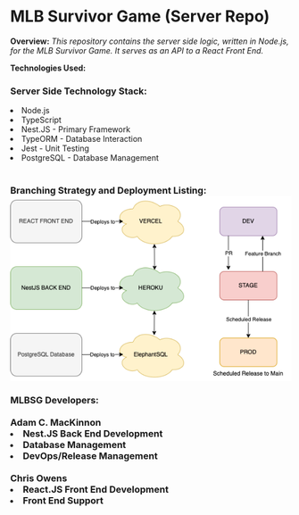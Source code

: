 <h1>MLB Survivor Game (Server Repo)</h1>

**Overview:**
<i>This repository contains the server side logic, written in Node.js, for the MLB Survivor Game.  It serves as an API to a React Front End.</i>


**Technologies Used:**
<h3>Server Side Technology Stack: </h3>
<li> Node.js
<li> TypeScript
<li>Nest.JS - Primary Framework
<li> TypeORM - Database Interaction
<li> Jest - Unit Testing
<li> PostgreSQL - Database Management 
<br><br>

<h3>Branching Strategy and Deployment Listing:
<img src="./assets/mlbsgBE_diagram.drawio.png">
<br><br>
MLBSG Developers:
<br><br>
Adam C. MacKinnon
<li> Nest.JS Back End Development
<li> Database Management
<li> DevOps/Release Management
<br><br>
Chris Owens
<li> React.JS Front End Development
<li> Front End Support